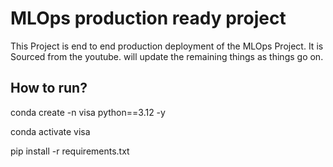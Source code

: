 # MLOps production ready project

This Project is end to end production deployment of the MLOps Project. It is Sourced from the youtube.
will update the remaining things as things go on.


## How to run?

conda create -n visa python==3.12 -y

conda activate visa

pip install -r requirements.txt

